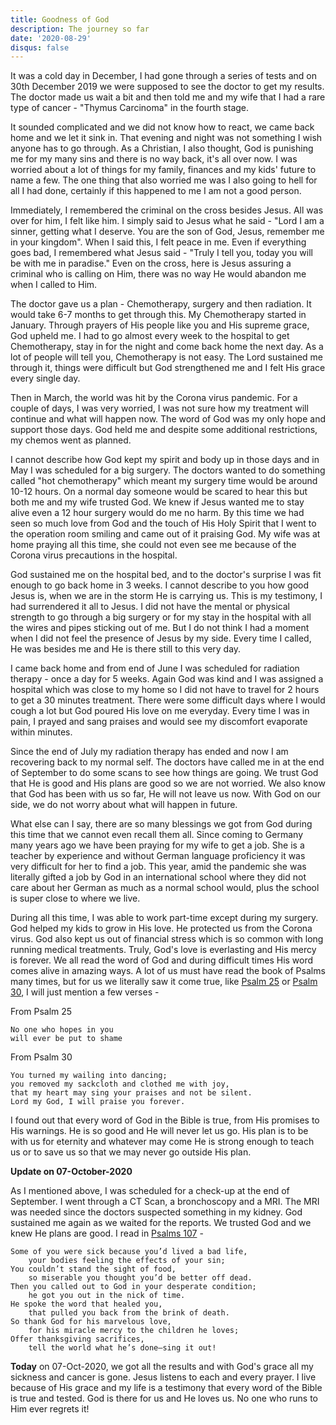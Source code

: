 ```yaml
---
title: Goodness of God
description: The journey so far
date: '2020-08-29'
disqus: false
---
```


It was a cold day in December, I had gone through a series of tests and on 30th December 2019 we were supposed to see the doctor to get my results. The doctor made us wait a bit and then told me and my wife that I had a rare type of cancer - "Thymus Carcinoma" in the fourth stage.

<!--truncate-->

It sounded complicated and we did not know how to react, we came back home and we let it sink in. That evening and night was not something I wish anyone has to go through. As a Christian, I also thought, God is punishing me for my many sins and there is no way back, it's all over now. I was worried about a lot of things for my family, finances and my kids' future to name a few. The one thing that also worried me was I also going to hell for all I had done, certainly if this happened to me I am not a good person.

Immediately, I remembered the criminal on the cross besides Jesus. All was over for him, I felt like him. I simply said to Jesus what he said - "Lord I am a sinner, getting what I deserve. You are the son of God, Jesus, remember me in your kingdom". When I said this, I felt peace in me. Even if everything goes bad, I remembered what Jesus said - "Truly I tell you, today you will be with me in paradise." Even on the cross, here is Jesus assuring a criminal who is calling on Him, there was no way He would abandon me when I called to Him.

The doctor gave us a plan - Chemotherapy, surgery and then radiation. It would take 6-7 months to get through this. My Chemotherapy started in January. Through prayers of His people like you and His supreme grace, God upheld me. I had to go almost every week to the hospital to get Chemotherapy, stay in for the night and come back home the next day. As a lot of people will tell you, Chemotherapy is not easy. The Lord sustained me through it, things were difficult but God strengthened me and I felt His grace every single day.

Then in March, the world was hit by the Corona virus pandemic. For a couple of days, I was very worried, I was not sure how my treatment will continue and what will happen now. The word of God was my only hope and support those days. God held me and despite some additional restrictions, my chemos went as planned.

I cannot describe how God kept my spirit and body up in those days and in May I was scheduled for a big surgery. The doctors wanted to do something called "hot chemotherapy" which meant my surgery time would be around 10-12 hours. On a normal day someone would be scared to hear this but both me and my wife trusted God. We knew if Jesus wanted me to stay alive even a 12 hour surgery would do me no harm. By this time we had seen so much love from God and the touch of His Holy Spirit that I went to the operation room smiling and came out of it praising God. My wife was at home praying all this time, she could not even see me because of the Corona virus precautions in the hospital.

God sustained me on the hospital bed, and to the doctor's surprise I was fit enough to go back home in 3 weeks. I cannot describe to you how good Jesus is, when we are in the storm He is carrying us. This is my testimony, I had surrendered it all to Jesus. I did not have the mental or physical strength to go through a big surgery or for my stay in the hospital with all the wires and pipes sticking out of me. But I do not think I had a moment when I did not feel the presence of Jesus by my side. Every time I called, He was besides me and He is there still to this very day.

I came back home and from end of June I was scheduled for radiation therapy - once a day for 5 weeks. Again God was kind and I was assigned a hospital which was close to my home so I did not have to travel for 2 hours to get a 30 minutes treatment. There were some difficult days where I would cough a lot but God poured His love on me everyday. Every time I was in pain, I prayed and sang praises and would see my discomfort evaporate within minutes.

Since the end of July my radiation therapy has ended and now I am recovering back to my normal self. The doctors have called me in at the end of September to do some scans to see how things are going. We trust God that He is good and His plans are good so we are not worried. We also know that God has been with us so far, He will not leave us now. With God on our side, we do not worry about what will happen in future.

What else can I say, there are so many blessings we got from God during this time that we cannot even recall them all. Since coming to Germany many years ago we have been praying for my wife to get a job. She is a teacher by experience and without German language proficiency it was very difficult for her to find a job. This year, amid the pandemic she was literally gifted a job by God in an international school where they did not care about her German as much as a normal school would, plus the school is super close to where we live.

During all this time, I was able to work part-time except during my surgery. God helped my kids to grow in His love. He protected us from the Corona virus. God also kept us out of financial stress which is so common with long running medical treatments. Truly, God's love is everlasting and His mercy is forever. We all read the word of God and during difficult times His word comes alive in amazing ways. A lot of us must have read the book of Psalms many times, but for us we literally saw it come true, like [Psalm 25](https://www.biblegateway.com/passage/?search=Psalm+25&version=NIV) or [Psalm 30](https://www.biblegateway.com/passage/?search=Psalm+30&version=NIV), I will just mention a few verses -

From Psalm 25

    No one who hopes in you
    will ever be put to shame

From Psalm 30

    You turned my wailing into dancing;
    you removed my sackcloth and clothed me with joy,
    that my heart may sing your praises and not be silent.
    Lord my God, I will praise you forever.

I found out that every word of God in the Bible is true, from His promises to His warnings. He is so good and He will never let us go. His plan is to be with us for eternity and whatever may come He is strong enough to teach us or to save us so that we may never go outside His plan.

**Update on 07-October-2020**

As I mentioned above, I was scheduled for a check-up at the end of September. I went through a CT Scan, a bronchoscopy and a MRI. The MRI was needed since the doctors suspected something in my kidney. God sustained me again as we waited for the reports. We trusted God and we knew He plans are good. I read in [Psalms 107](https://www.biblegateway.com/passage/?search=Psalm%20107&version=MSG) -

    Some of you were sick because you’d lived a bad life,
        your bodies feeling the effects of your sin;
    You couldn’t stand the sight of food,
        so miserable you thought you’d be better off dead.
    Then you called out to God in your desperate condition;
        he got you out in the nick of time.
    He spoke the word that healed you,
        that pulled you back from the brink of death.
    So thank God for his marvelous love,
        for his miracle mercy to the children he loves;
    Offer thanksgiving sacrifices,
        tell the world what he’s done—sing it out!

**Today** on 07-Oct-2020, we got all the results and with God's grace all my sickness and cancer is gone. Jesus listens to each and every prayer. I live because of His grace and my life is a testimony that every word of the Bible is true and tested. God is there for us and He loves us. No one who runs to Him ever regrets it!
